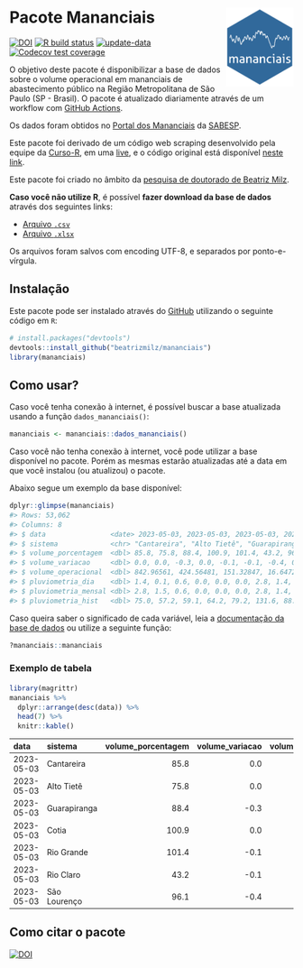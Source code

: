 
<!-- README.md is generated from README.Rmd. Please edit that file -->

# Pacote Mananciais <img src="man/figures/hexlogo.png" align="right" width = "120px"/>

<!-- badges: start -->

[![DOI](https://zenodo.org/badge/DOI/10.5281/zenodo.4733056.svg)](https://doi.org/10.5281/zenodo.4733056)
[![R build
status](https://github.com/beatrizmilz/mananciais/workflows/R-CMD-check/badge.svg)](https://github.com/beatrizmilz/mananciais/actions)
[![update-data](https://github.com/beatrizmilz/mananciais/actions/workflows/2-update_data.yaml/badge.svg)](https://github.com/beatrizmilz/mananciais/actions/workflows/2-update_data.yaml)
[![Codecov test
coverage](https://codecov.io/gh/beatrizmilz/mananciais/branch/master/graph/badge.svg)](https://codecov.io/gh/beatrizmilz/mananciais?branch=master)
<!-- badges: end -->

O objetivo deste pacote é disponibilizar a base de dados sobre o volume
operacional em mananciais de abastecimento público na Região
Metropolitana de São Paulo (SP - Brasil). O pacote é atualizado
diariamente através de um workflow com [GitHub
Actions](https://github.com/beatrizmilz/mananciais/actions).

Os dados foram obtidos no [Portal dos
Mananciais](http://mananciais.sabesp.com.br/Situacao) da
[SABESP](http://site.sabesp.com.br/site/Default.aspx).

Este pacote foi derivado de um código web scraping desenvolvido pela
equipe da [Curso-R](https://www.curso-r.com/), em uma
[live](https://youtu.be/jvZIxrMmOcQ), e o código original está
disponível [neste
link](https://github.com/curso-r/lives/blob/master/drafts/20200730_scraper_sabesp.R).

Este pacote foi criado no âmbito da [pesquisa de doutorado de Beatriz
Milz](https://beatrizmilz.github.io/tese/).

**Caso você não utilize R**, é possível **fazer download da base de
dados** através dos seguintes links:

- [Arquivo
  `.csv`](https://github.com/beatrizmilz/mananciais/raw/master/inst/extdata/mananciais.csv)
- [Arquivo
  `.xlsx`](https://github.com/beatrizmilz/mananciais/blob/master/inst/extdata/mananciais.xlsx?raw=true)

Os arquivos foram salvos com encoding UTF-8, e separados por
ponto-e-vírgula.

## Instalação

Este pacote pode ser instalado através do [GitHub](https://github.com/)
utilizando o seguinte código em `R`:

``` r
# install.packages("devtools")
devtools::install_github("beatrizmilz/mananciais")
library(mananciais)
```

## Como usar?

Caso você tenha conexão à internet, é possível buscar a base atualizada
usando a função `dados_mananciais()`:

``` r
mananciais <- mananciais::dados_mananciais() 
```

Caso você não tenha conexão à internet, você pode utilizar a base
disponível no pacote. Porém as mesmas estarão atualizadas até a data em
que você instalou (ou atualizou) o pacote.

Abaixo segue um exemplo da base disponível:

``` r
dplyr::glimpse(mananciais)
#> Rows: 53,062
#> Columns: 8
#> $ data                <date> 2023-05-03, 2023-05-03, 2023-05-03, 2023-05-03, 2…
#> $ sistema             <chr> "Cantareira", "Alto Tietê", "Guarapiranga", "Cotia…
#> $ volume_porcentagem  <dbl> 85.8, 75.8, 88.4, 100.9, 101.4, 43.2, 96.1, 85.8, …
#> $ volume_variacao     <dbl> 0.0, 0.0, -0.3, 0.0, -0.1, -0.1, -0.4, 0.1, -0.1, …
#> $ volume_operacional  <dbl> 842.96561, 424.56481, 151.32847, 16.64726, 113.715…
#> $ pluviometria_dia    <dbl> 1.4, 0.1, 0.6, 0.0, 0.0, 0.0, 2.8, 1.4, 0.0, 0.0, …
#> $ pluviometria_mensal <dbl> 2.8, 1.5, 0.6, 0.0, 0.0, 0.0, 2.8, 1.4, 1.4, 0.0, …
#> $ pluviometria_hist   <dbl> 75.0, 57.2, 59.1, 64.2, 79.2, 131.6, 88.6, 75.0, 5…
```

Caso queira saber o significado de cada variável, leia a [documentação
da base de
dados](https://beatrizmilz.github.io/mananciais/reference/mananciais.html)
ou utilize a seguinte função:

``` r
?mananciais::mananciais
```

### Exemplo de tabela

``` r
library(magrittr)
mananciais %>% 
  dplyr::arrange(desc(data)) %>% 
  head(7) %>%
  knitr::kable()
```

| data       | sistema      | volume_porcentagem | volume_variacao | volume_operacional | pluviometria_dia | pluviometria_mensal | pluviometria_hist |
|:-----------|:-------------|-------------------:|----------------:|-------------------:|-----------------:|--------------------:|------------------:|
| 2023-05-03 | Cantareira   |               85.8 |             0.0 |          842.96561 |              1.4 |                 2.8 |              75.0 |
| 2023-05-03 | Alto Tietê   |               75.8 |             0.0 |          424.56481 |              0.1 |                 1.5 |              57.2 |
| 2023-05-03 | Guarapiranga |               88.4 |            -0.3 |          151.32847 |              0.6 |                 0.6 |              59.1 |
| 2023-05-03 | Cotia        |              100.9 |             0.0 |           16.64726 |              0.0 |                 0.0 |              64.2 |
| 2023-05-03 | Rio Grande   |              101.4 |            -0.1 |          113.71507 |              0.0 |                 0.0 |              79.2 |
| 2023-05-03 | Rio Claro    |               43.2 |            -0.1 |            5.89755 |              0.0 |                 0.0 |             131.6 |
| 2023-05-03 | São Lourenço |               96.1 |            -0.4 |           85.34077 |              2.8 |                 2.8 |              88.6 |

## Como citar o pacote

[![DOI](https://zenodo.org/badge/DOI/10.5281/zenodo.4733056.svg)](https://doi.org/10.5281/zenodo.4733056)
